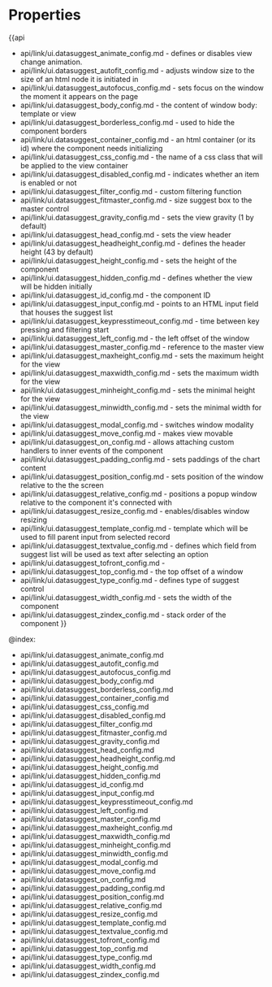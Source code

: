 Properties
==========

{{api
- api/link/ui.datasuggest_animate_config.md - defines or disables view change animation.
- api/link/ui.datasuggest_autofit_config.md - adjusts window size to the size of an html node it is initiated in
- api/link/ui.datasuggest_autofocus_config.md - sets focus on the window the moment it appears on the page
- api/link/ui.datasuggest_body_config.md - the content of window body: template or view
- api/link/ui.datasuggest_borderless_config.md - used to hide the component borders
- api/link/ui.datasuggest_container_config.md - an html container (or its id) where the component needs initializing
- api/link/ui.datasuggest_css_config.md - the name of a css class that will be applied to the view container
- api/link/ui.datasuggest_disabled_config.md - indicates whether an item is enabled or not
- api/link/ui.datasuggest_filter_config.md - custom filtering function
- api/link/ui.datasuggest_fitmaster_config.md - size suggest box to the master control
- api/link/ui.datasuggest_gravity_config.md - sets the view gravity (1 by default)
- api/link/ui.datasuggest_head_config.md - sets the view header
- api/link/ui.datasuggest_headheight_config.md - defines the header height (43 by default)
- api/link/ui.datasuggest_height_config.md - sets the height of the component
- api/link/ui.datasuggest_hidden_config.md - defines whether the view will be hidden initially
- api/link/ui.datasuggest_id_config.md - the component ID
- api/link/ui.datasuggest_input_config.md - points to an  HTML input field that houses the suggest list
- api/link/ui.datasuggest_keypresstimeout_config.md - time between key pressing and filtering start
- api/link/ui.datasuggest_left_config.md - the left offset of the window
- api/link/ui.datasuggest_master_config.md - reference to the master view
- api/link/ui.datasuggest_maxheight_config.md - sets the maximum height for the view
- api/link/ui.datasuggest_maxwidth_config.md - sets the maximum width for the view
- api/link/ui.datasuggest_minheight_config.md - sets the minimal height for the view
- api/link/ui.datasuggest_minwidth_config.md - sets the minimal width for the view
- api/link/ui.datasuggest_modal_config.md - switches window modality
- api/link/ui.datasuggest_move_config.md - makes view movable
- api/link/ui.datasuggest_on_config.md - allows attaching custom handlers to inner events of the component
- api/link/ui.datasuggest_padding_config.md - sets paddings of the chart content
- api/link/ui.datasuggest_position_config.md - sets position of the window relative to the the screen
- api/link/ui.datasuggest_relative_config.md - positions a popup window relative to the component it's connected with
- api/link/ui.datasuggest_resize_config.md - enables/disables window resizing
- api/link/ui.datasuggest_template_config.md - template which will be used to fill parent input from selected record
- api/link/ui.datasuggest_textvalue_config.md - defines which field from suggest list will be used as text after selecting an option
- api/link/ui.datasuggest_tofront_config.md - 
- api/link/ui.datasuggest_top_config.md - the top offset of a window
- api/link/ui.datasuggest_type_config.md - defines type of suggest control
- api/link/ui.datasuggest_width_config.md - sets the width of the component
- api/link/ui.datasuggest_zindex_config.md - stack order of the component
}}

@index:
- api/link/ui.datasuggest_animate_config.md
- api/link/ui.datasuggest_autofit_config.md
- api/link/ui.datasuggest_autofocus_config.md
- api/link/ui.datasuggest_body_config.md
- api/link/ui.datasuggest_borderless_config.md
- api/link/ui.datasuggest_container_config.md
- api/link/ui.datasuggest_css_config.md
- api/link/ui.datasuggest_disabled_config.md
- api/link/ui.datasuggest_filter_config.md
- api/link/ui.datasuggest_fitmaster_config.md
- api/link/ui.datasuggest_gravity_config.md
- api/link/ui.datasuggest_head_config.md
- api/link/ui.datasuggest_headheight_config.md
- api/link/ui.datasuggest_height_config.md
- api/link/ui.datasuggest_hidden_config.md
- api/link/ui.datasuggest_id_config.md
- api/link/ui.datasuggest_input_config.md
- api/link/ui.datasuggest_keypresstimeout_config.md
- api/link/ui.datasuggest_left_config.md
- api/link/ui.datasuggest_master_config.md
- api/link/ui.datasuggest_maxheight_config.md
- api/link/ui.datasuggest_maxwidth_config.md
- api/link/ui.datasuggest_minheight_config.md
- api/link/ui.datasuggest_minwidth_config.md
- api/link/ui.datasuggest_modal_config.md
- api/link/ui.datasuggest_move_config.md
- api/link/ui.datasuggest_on_config.md
- api/link/ui.datasuggest_padding_config.md
- api/link/ui.datasuggest_position_config.md
- api/link/ui.datasuggest_relative_config.md
- api/link/ui.datasuggest_resize_config.md
- api/link/ui.datasuggest_template_config.md
- api/link/ui.datasuggest_textvalue_config.md
- api/link/ui.datasuggest_tofront_config.md
- api/link/ui.datasuggest_top_config.md
- api/link/ui.datasuggest_type_config.md
- api/link/ui.datasuggest_width_config.md
- api/link/ui.datasuggest_zindex_config.md

